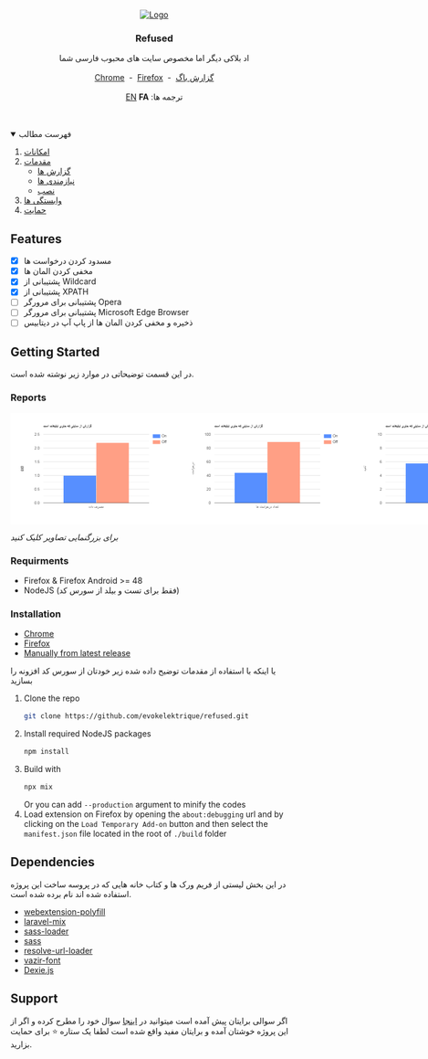 ﻿<br />
<p align="center">
  <a href="https://github.com/evokelektrique/refused">
    <img src="./src/resources/images/96.png?raw=true" alt="Logo" width="96" height="96">
  </a>

  <h3 align="center">Refused</h3>

  <p align="center">
    اد بلاکی دیگر اما مخصوص سایت های محبوب فارسی شما
    <br />
    <br />
    <a href="https://chrome.google.com/webstore/detail/refused/omeglkgaklnjheplmjmmcgodhcnjckdf" title="Download for Chrome">Chrome</a>
    &nbsp;-&nbsp;
    <a href="https://addons.mozilla.org/en-US/firefox/addon/refused/" title="Download for Firefox">Firefox</a>
    &nbsp;-&nbsp;  
    <a href="https://github.com/evokelektrique/refused/issues">گزارش باگ</a>
    <br />
    <br />
    <a href="https://github.com/evokelektrique/refused/blob/master/README.md">EN</a>
    <b>FA</b>
    :ترجمه ها
  </p>
</p>

<br />
<br />

<!-- TABLE OF CONTENTS -->
<details open="open">
  <summary>فهرست مطالب</summary>
  <ol>
    <li><a href="#features">امکانات</a></li>
    <li>
      <a href="#getting-started">مقدمات</a>
      <ul>
        <li><a href="#reports">گزارش ها</a></li>
        <li><a href="#requirments">نیازمندی ها</a></li>
        <li><a href="#installation">نصب</a></li>
      </ul>
    </li>
    <li><a href="#dependencies">وابستگی ها</a></li>
    <li><a href="#support">حمایت</a></li>
  </ol>
</details>

<!-- FEATURES -->
## Features

  - [X] مسدود کردن درخواست ها
  - [X] مخفی کردن المان ها
  - [X] پشتیبانی از Wildcard
  - [X] پشتیبانی از XPATH
  - [ ] پشتیبانی برای مرورگر Opera
  - [ ] پشتیبانی برای مرورگر Microsoft Edge Browser
  - [ ] ذخیره و مخفی کردن المان ها از پاپ آپ در دیتابیس

<!-- GETTING STARTED -->
## Getting Started

در این قسمت توضیحاتی در موارد زیر نوشته شده است.

### Reports

<div style="display:flex">
  <img src="https://github.com/evokelektrique/refused/blob/master/data/images/charts/chart_data_usage_fa.png?raw=true" width="300">
  <img src="https://github.com/evokelektrique/refused/blob/master/data/images/charts/chart_requests_fa.png?raw=true" width="300">
  <img src="https://github.com/evokelektrique/refused/blob/master/data/images/charts/chart_seconds_fa.png?raw=true" width="300">
</div>

*برای بزرگنمایی تصاویر کلیک کنید*

### Requirments
- Firefox & Firefox Android >= 48
- NodeJS (فقط برای تست و بیلد از سورس کد)

### Installation
- [Chrome](https://chrome.google.com/webstore/detail/refused/omeglkgaklnjheplmjmmcgodhcnjckdf)
- [Firefox](https://addons.mozilla.org/en-US/firefox/addon/refused/)
- [Manually from latest release](https://github.com/evokelektrique/refused/releases/latest)

یا اینکه با استفاده از مقدمات توضیح داده شده زیر خودتان از سورس کد افزونه را بسازید
1. Clone the repo
   ```sh
   git clone https://github.com/evokelektrique/refused.git
   ```
2. Install required NodeJS packages
   ```sh
   npm install
   ```
3. Build with
   ```sh
   npx mix
   ```
   Or you can add `--production` argument to minify the codes
4. Load extension on Firefox by opening the `about:debugging` url and by clicking on the `Load Temporary Add-on` button and then select the `manifest.json` file located in the root of `./build` folder

## Dependencies
در این بخش لیستی از فریم ورک ها و کتاب خانه هایی که در پروسه ساخت این پروژه استفاده شده اند نام برده شده است.
* [webextension-polyfill](https://github.com/mozilla/webextension-polyfill)
* [laravel-mix](https://laravel-mix.com)
* [sass-loader](https://www.npmjs.com/package/sass-loader)
* [sass](https://www.npmjs.com/package/sass)
* [resolve-url-loader](https://www.npmjs.com/package/resolve-url-loader)
* [vazir-font](https://github.com/rastikerdar/vazir-font)
* [Dexie.js](https://github.com/dfahlander/Dexie.js)
  
<!-- Support -->
## Support
اگر سوالی برایتان پیش آمده است میتوانید در 
[اینجا](https://github.com/evokelektrique/refused/issues)
سوال خود را مطرح کرده و اگر از این پروژه خوشتان آمده و برایتان مفید واقع شده است لطفا یک ستاره ⭐ برای حمایت بزارید.


